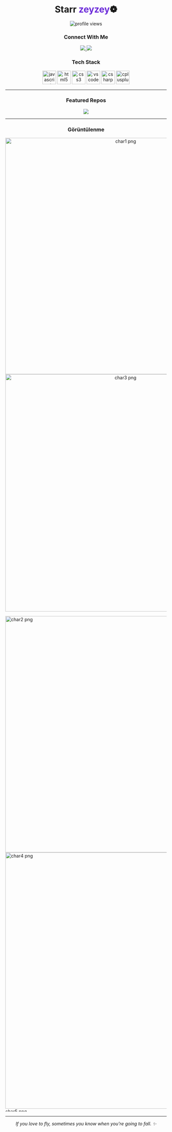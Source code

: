 <!-- PROFIL BASLIK -->
<h1 align="center">Starr <span style="color:#6c2bd9;">zeyzey</span>❁</h1>

<p align="center">
  <img src="https://komarev.com/ghpvc/?username=nikitagofi&label=Profile%20views&style=for-the-badge" alt="profile views"/>
</p>

<!-- SOSYAL BAGLANTILAR -->
<h3 align="center">Connect With Me</h3>
<p align="center">
  <!-- Instagram -->
  <a href="https://instagram.com/zeyzeyefs" target="_blank">
    <img src="https://img.shields.io/badge/Instagram-%23E4405F.svg?style=for-the-badge&logo=instagram&logoColor=white" />
  </a>
  <!-- Notion -->
  <a href="https://www.notion.so/zeyzeyefs" target="_blank">
    <img src="https://img.shields.io/badge/Notion-000000.svg?style=for-the-badge&logo=notion&logoColor=white" />
  </a>
</p>

<!-- TEKNOLOJI YIGINIM -->
<h3 align="center">Tech Stack</h3>

<p align="center">
  <!-- JavaScript -->
  <img src="https://cdn.jsdelivr.net/gh/devicons/devicon/icons/javascript/javascript-original.svg" height="42" alt="javascript"/>
  <!-- HTML5 -->
  <img src="https://cdn.jsdelivr.net/gh/devicons/devicon/icons/html5/html5-original.svg" height="42" alt="html5"/>
  <!-- CSS3 -->
  <img src="https://cdn.jsdelivr.net/gh/devicons/devicon/icons/css3/css3-original.svg" height="42" alt="css3"/>
  <!-- Visual Studio Code -->
  <img src="https://cdn.jsdelivr.net/gh/devicons/devicon/icons/vscode/vscode-original.svg" height="42" alt="vscode"/>
  <!-- C# -->
  <img src="https://cdn.jsdelivr.net/gh/devicons/devicon/icons/csharp/csharp-original.svg" height="42" alt="csharp"/>
  <!-- C++ -->
  <img src="https://cdn.jsdelivr.net/gh/devicons/devicon/icons/cplusplus/cplusplus-original.svg" height="42" alt="cplusplus"/>
</p>

---

<!-- VITRIN PROJELER -->
<h3 align="center">Featured Repos</h3>
<p align="center">
  <a href="https://github.com/nikitagofi/fotografcilik">
    <img src="https://github-readme-stats.vercel.app/api/pin/?username=nikitagofi&repo=fotografcilik&theme=transparent" />
  </a>
</p>

---

<!-- GÖRÜNTÜLENME / KARAKTERLİ BANNER -->
<h3 align="center">Görüntülenme</h3>
<p align="center">
  <!-- Aşağıdaki görsel GitHub Action ile otomatik üretilen assets/views.png dosyasını gösterir -->

<img width="736" height="736" alt="char1 png" src="https://github.com/user-attachments/assets/2e376b05-6d63-454c-a7e2-f81576f0a573" />

<img width="735" height="739" alt="char3 png" src="https://github.com/user-attachments/assets/a1226a24-4d73-4f96-83c5-ef0ec1c2aca6" />

</p><img width="736" height="736" alt="char2 png" src="https://github.com/user-attachments/assets/c2c92b23-b567-4f74-9270-1ec5170754fe" />

<img width="800" height="798" alt="char4 png" src="https://github.com/user-attachments/assets/f841dd99-5060-4658-9815-cc8ba32fe6f7" />
<img width="736" height="9![Uploading char6.png.png…]()
15" alt="char5 png" src="https://github.com/user-attachments/assets/66bdaede-3586-44f9-9e0b-f9678c543b9e" />

---



<!-- MINI NOT -->
<p align="center">
  <i>If you love to fly, sometimes you know when you're going to fall. ✨</i>
</p>
